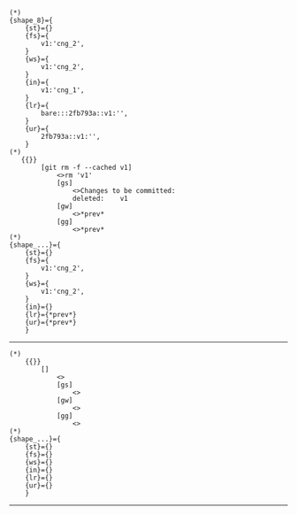     (*)            
    {shape_8}={
        {st}={}
        {fs}={
            v1:'cng_2',
        }
        {ws}={
            v1:'cng_2',
        }
        {in}={
            v1:'cng_1',
        }
        {lr}={
            bare:::2fb793a::v1:'',
        }
        {ur}={
            2fb793a::v1:'',
        } 
    (*)
       {{}}
            [git rm -f --cached v1]
                <>rm 'v1'
                [gs]
                    <>Changes to be committed:
                    deleted:    v1
                [gw]
                    <>*prev*
                [gg]
                    <>*prev*
    (*)            
    {shape_...}={
        {st}={}
        {fs}={
            v1:'cng_2',
        }
        {ws}={
            v1:'cng_2',
        }
        {in}={}
        {lr}={*prev*}
        {ur}={*prev*}
        }

    


-------------------------------
    (*)
        {{}}
            []
                <>
                [gs]
                    <>
                [gw]
                    <>
                [gg]
                    <>
    (*)            
    {shape_...}={
        {st}={}
        {fs}={}
        {ws}={}
        {in}={}
        {lr}={}
        {ur}={}
        }
-------------------------------